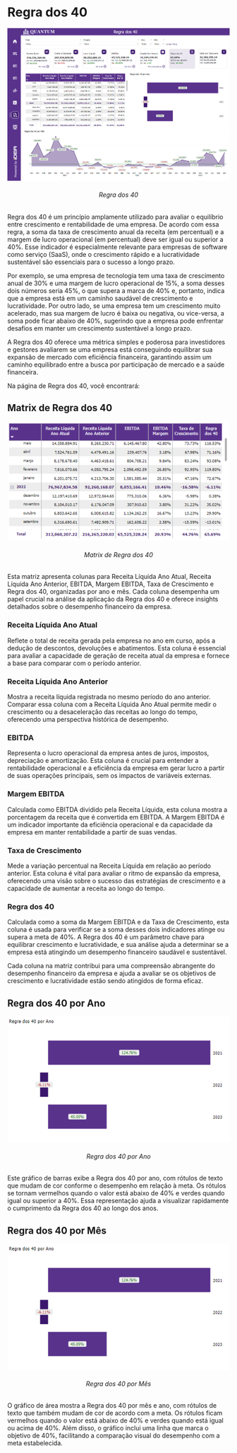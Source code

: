 # Regra dos 40

<p><div align="center">
  <img src="../assets/contabilidade_rd40.png" alt="Regra dos 40">
  <h6>Regra dos 40</h6>
</div></p>

Regra dos 40 é um princípio amplamente utilizado para avaliar o equilíbrio entre crescimento e rentabilidade de uma empresa. De acordo com essa regra, a soma da taxa de crescimento anual da receita (em percentual) e a margem de lucro operacional (em percentual) deve ser igual ou superior a 40%. Esse indicador é especialmente relevante para empresas de software como serviço (SaaS), onde o crescimento rápido e a lucratividade sustentável são essenciais para o sucesso a longo prazo.

Por exemplo, se uma empresa de tecnologia tem uma taxa de crescimento anual de 30% e uma margem de lucro operacional de 15%, a soma desses dois números seria 45%, o que supera a marca de 40% e, portanto, indica que a empresa está em um caminho saudável de crescimento e lucratividade. Por outro lado, se uma empresa tem um crescimento muito acelerado, mas sua margem de lucro é baixa ou negativa, ou vice-versa, a soma pode ficar abaixo de 40%, sugerindo que a empresa pode enfrentar desafios em manter um crescimento sustentável a longo prazo.

A Regra dos 40 oferece uma métrica simples e poderosa para investidores e gestores avaliarem se uma empresa está conseguindo equilibrar sua expansão de mercado com eficiência financeira, garantindo assim um caminho equilibrado entre a busca por participação de mercado e a saúde financeira.

Na página de Regra dos 40, você encontrará:

## Matrix de Regra dos 40

<div align="center">
  <img src="../assets/contabilidade_rd40_matrix.png" alt="Matrix de Regra dos 40">
  <h6>Matrix de Regra dos 40</h6>
</div>

Esta matriz apresenta colunas para Receita Líquida Ano Atual, Receita Líquida Ano Anterior, EBITDA, Margem EBITDA, Taxa de Crescimento e Regra dos 40, organizadas por ano e mês. Cada coluna desempenha um papel crucial na análise da aplicação da Regra dos 40 e oferece insights detalhados sobre o desempenho financeiro da empresa.

###	Receita Líquida Ano Atual
Reflete o total de receita gerada pela empresa no ano em curso, após a dedução de descontos, devoluções e abatimentos. Esta coluna é essencial para avaliar a capacidade de geração de receita atual da empresa e fornece a base para comparar com o período anterior.
### Receita Líquida Ano Anterior
Mostra a receita líquida registrada no mesmo período do ano anterior. Comparar essa coluna com a Receita Líquida Ano Atual permite medir o crescimento ou a desaceleração das receitas ao longo do tempo, oferecendo uma perspectiva histórica de desempenho.
### EBITDA
Representa o lucro operacional da empresa antes de juros, impostos, depreciação e amortização. Esta coluna é crucial para entender a rentabilidade operacional e a eficiência da empresa em gerar lucro a partir de suas operações principais, sem os impactos de variáveis externas.
### Margem EBITDA
Calculada como EBITDA dividido pela Receita Líquida, esta coluna mostra a porcentagem da receita que é convertida em EBITDA. A Margem EBITDA é um indicador importante da eficiência operacional e da capacidade da empresa em manter rentabilidade a partir de suas vendas.
### Taxa de Crescimento
Mede a variação percentual na Receita Líquida em relação ao período anterior. Esta coluna é vital para avaliar o ritmo de expansão da empresa, oferecendo uma visão sobre o sucesso das estratégias de crescimento e a capacidade de aumentar a receita ao longo do tempo.
### Regra dos 40
Calculada como a soma da Margem EBITDA e da Taxa de Crescimento, esta coluna é usada para verificar se a soma desses dois indicadores atinge ou supera a meta de 40%. A Regra dos 40 é um parâmetro chave para equilibrar crescimento e lucratividade, e sua análise ajuda a determinar se a empresa está atingindo um desempenho financeiro saudável e sustentável.

Cada coluna na matriz contribui para uma compreensão abrangente do desempenho financeiro da empresa e ajuda a avaliar se os objetivos de crescimento e lucratividade estão sendo atingidos de forma eficaz.

## Regra dos 40 por Ano

<div align="center">
  <img src="../assets/contabilidade_rd40_ano.png" alt="Regra dos 40 por Ano">
  <h6>Regra dos 40 por Ano</h6>
</div>

Este gráfico de barras exibe a Regra dos 40 por ano, com rótulos de texto que mudam de cor conforme o desempenho em relação à meta. Os rótulos se tornam vermelhos quando o valor está abaixo de 40% e verdes quando igual ou superior a 40%. Essa representação ajuda a visualizar rapidamente o cumprimento da Regra dos 40 ao longo dos anos.

## Regra dos 40 por Mês

<div align="center">
  <img src="../assets/contabilidade_rd40_ano.png" alt="Regra dos 40 por Mês">
  <h6>Regra dos 40 por Mês</h6>
</div>

O gráfico de área mostra a Regra dos 40 por mês e ano, com rótulos de texto que também mudam de cor de acordo com a meta. Os rótulos ficam vermelhos quando o valor está abaixo de 40% e verdes quando está igual ou acima de 40%. Além disso, o gráfico inclui uma linha que marca o objetivo de 40%, facilitando a comparação visual do desempenho com a meta estabelecida.

